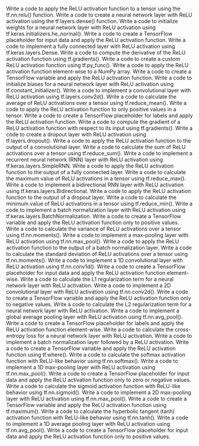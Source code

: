Write a code to apply the ReLU activation function to a tensor using the tf.nn.relu() function.
Write a code to create a neural network layer with ReLU activation using the tf.layers.dense() function.
Write a code to initialize weights for a neural network layer with ReLU activation using tf.keras.initializers.he_normal().
Write a code to create a TensorFlow placeholder for input data and apply the ReLU activation function.
Write a code to implement a fully connected layer with ReLU activation using tf.keras.layers.Dense.
Write a code to compute the derivative of the ReLU activation function using tf.gradients().
Write a code to create a custom ReLU activation function using tf.py_func().
Write a code to apply the ReLU activation function element-wise to a NumPy array.
Write a code to create a TensorFlow variable and apply the ReLU activation function.
Write a code to initialize biases for a neural network layer with ReLU activation using tf.constant_initializer().
Write a code to implement a convolutional layer with ReLU activation using tf.layers.conv2d().
Write a code to calculate the average of ReLU activations over a tensor using tf.reduce_mean().
Write a code to apply the ReLU activation function to only positive values in a tensor.
Write a code to create a TensorFlow placeholder for labels and apply the ReLU activation function.
Write a code to compute the gradient of a ReLU activation function with respect to its input using tf.gradients().
Write a code to create a dropout layer with ReLU activation using tf.layers.dropout().
Write a code to apply the ReLU activation function to the output of a convolutional layer.
Write a code to calculate the sum of ReLU activations over a tensor using tf.reduce_sum().
Write a code to implement a recurrent neural network (RNN) layer with ReLU activation using tf.keras.layers.SimpleRNN.
Write a code to apply the ReLU activation function to the output of a fully connected layer.
Write a code to calculate the maximum value of ReLU activations in a tensor using tf.reduce_max().
Write a code to implement a bidirectional RNN layer with ReLU activation using tf.keras.layers.Bidirectional.
Write a code to apply the ReLU activation function to the output of a dropout layer.
Write a code to calculate the minimum value of ReLU activations in a tensor using tf.reduce_min().
Write a code to implement a batch normalization layer with ReLU activation using tf.keras.layers.BatchNormalization.
Write a code to create a TensorFlow variable and apply the ReLU activation function only to positive values.
Write a code to calculate the variance of ReLU activations over a tensor using tf.nn.moments().
Write a code to implement a max-pooling layer with ReLU activation using tf.nn.max_pool().
Write a code to apply the ReLU activation function to the output of a batch normalization layer.
Write a code to calculate the standard deviation of ReLU activations over a tensor using tf.nn.moments().
Write a code to implement a 1D convolutional layer with ReLU activation using tf.nn.conv1d().
Write a code to create a TensorFlow placeholder for input data and apply the ReLU activation function element-wise.
Write a code to calculate the L1 regularization term for a neural network layer with ReLU activation.
Write a code to implement a 2D convolutional layer with ReLU activation using tf.nn.conv2d().
Write a code to create a TensorFlow variable and apply the ReLU activation function only to negative values.
Write a code to calculate the L2 regularization term for a neural network layer with ReLU activation.
Write a code to implement a global average pooling layer with ReLU activation using tf.nn.avg_pool().
Write a code to create a TensorFlow placeholder for labels and apply the ReLU activation function element-wise.
Write a code to calculate the cross-entropy loss for a neural network layer with ReLU activation.
Write a code to implement a batch normalization layer followed by a ReLU activation.
Write a code to create a TensorFlow variable and apply the ReLU activation function using tf.where().
Write a code to calculate the softmax activation function with ReLU-like behavior using tf.nn.softmax().
Write a code to implement a 1D max-pooling layer with ReLU activation using tf.nn.max_pool().
Write a code to create a TensorFlow placeholder for input data and apply the ReLU activation function only to zero or negative values.
Write a code to calculate the sigmoid activation function with ReLU-like behavior using tf.nn.sigmoid().
Write a code to implement a 2D max-pooling layer with ReLU activation using tf.nn.max_pool().
Write a code to create a TensorFlow variable and apply the ReLU activation function using tf.maximum().
Write a code to calculate the hyperbolic tangent (tanh) activation function with ReLU-like behavior using tf.nn.tanh().
Write a code to implement a 1D average pooling layer with ReLU activation using tf.nn.avg_pool().
Write a code to create a TensorFlow placeholder for input data and apply the ReLU activation function only to positive values.
